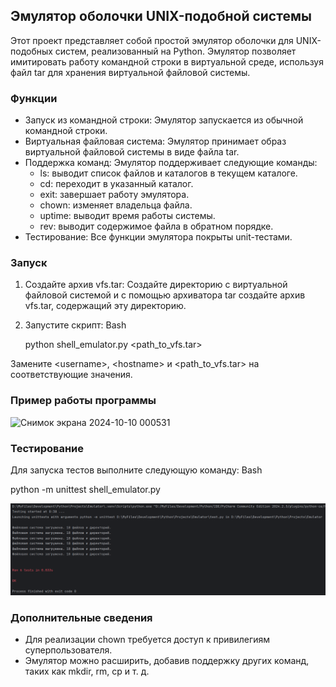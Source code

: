 ## Эмулятор оболочки UNIX-подобной системы

Этот проект представляет собой простой эмулятор оболочки для UNIX-подобных систем, реализованный на Python. Эмулятор позволяет имитировать работу командной строки в виртуальной среде, используя файл tar для хранения виртуальной файловой системы.

### Функции

* Запуск из командной строки:  Эмулятор запускается из обычной командной строки.
* Виртуальная файловая система:  Эмулятор принимает образ виртуальной файловой системы в виде файла tar.
* Поддержка команд:  Эмулятор поддерживает следующие команды:
    * ls: выводит список файлов и каталогов в текущем каталоге.
    * cd: переходит в указанный каталог.
    * exit: завершает работу эмулятора.
    * chown: изменяет владельца файла.
    * uptime: выводит время работы системы.
    * rev: выводит содержимое файла в обратном порядке.
* Тестирование:  Все функции эмулятора покрыты unit-тестами.

### Запуск

1. Создайте архив vfs.tar: 
   Создайте директорию с виртуальной файловой системой и с помощью архиватора tar создайте архив vfs.tar, содержащий эту директорию.
2. Запустите скрипт:
Bash

   python shell_emulator.py <username> <hostname> <path_to_vfs.tar>
   
Замените \<username\>, \<hostname\> и \<path_to_vfs.tar\> на соответствующие значения.

### Пример работы программы

![Снимок экрана 2024-10-10 000531](https://github.com/user-attachments/assets/3152bcb0-f412-40fc-a9eb-38825aef2467)

### Тестирование

Для запуска тестов выполните следующую команду:
Bash

python -m unittest shell_emulator.py

![Снимок экрана 2024-10-10 000531](https://github.com/ART3RY-G1N/Shell_Emulator/blob/master/Снимок%20экрана%202024-10-21%20004001.png)

### Дополнительные сведения

* Для реализации chown требуется доступ к привилегиям суперпользователя.
* Эмулятор можно расширить, добавив поддержку других команд, таких как mkdir, rm, cp и т. д.
